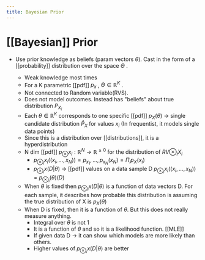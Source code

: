 ```yaml
---
title: Bayesian Prior
---
```


# [[Bayesian]] Prior
- Use prior knowledge as beliefs (param vectors $\theta$). Cast in the form of a [[probability]] distribution over the space $\Theta$ . 

	- Weak knowledge most times
	- For a K parametric [[pdf]] $p_{x}$ , $\Theta \in \mathbb{R}^{K}$ . 
	- Not connected to Random variable(RVS). 
	- Does not model outcomes. Instead has "beliefs" about true distribution $P_{X_{i}}$
	- Each $\theta \in \mathbb{R}^{K}$ corresponds to one specific [[pdf]] $p_{X}(\theta)$ -> single candidate distribution $\hat P_{X}$  for values $x_i$ (In frequentist, it models single data points)
	- Since this is a distribution over [[distributions]], it is a hyperdistribution
	- N dim [[pdf]] $p_{\otimes}x_{i}: \mathbb{R}^{N} \rightarrow \mathbb{R}^{\geq 0}$  for the distribution of $RV \otimes_{i}X_{i}$ 
		- $p_{\otimes_{i}}x_{i}((x_{i},…, x_{N})) = p_{x_{1}}, …, p_{x_{N}}(x_{N}) = \Pi_{i}p_{X}(x_{i})$
		- $p_{\otimes_{i}}x(D|\theta)$ -> [[pdf]] values on a data sample D $p_{\otimes_{i}}x_{i}((x_{i},…, x_{N})) = p_{\otimes_{i}}(\theta)(D)$
	- When $\theta$ is fixed then $p_{\otimes_{i}}x(D|\theta)$  is a function of data vectors D. For each sample, it describes how probable this distribution is assuming the true distribution of X is $p_{X}(\theta)$
	- When D is fixed, then it is a function of $\theta$. But this does not really measure anything.
		- Integral over $\theta$ is not 1
		- It is a function of $\theta$ and so it is a likelihood function. [[MLE]]
		- If given data D -> it can show which models are more likely than others.
		- Higher values of	$p_{\otimes_{i}}x(D|\theta)$  are better








